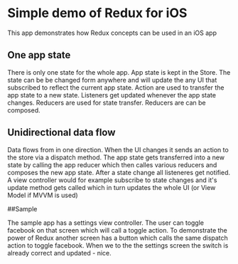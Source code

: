 # Simple demo of Redux for iOS

This app demonstrates how Redux concepts can be used in an iOS app


## One app state

There is only one state for the whole app.
App state is kept in the Store. 
The state can be be changed form anywhere and will update the any UI that subscribed to reflect the current app state.
Action are used to transfer the app state to a new state. 
Listeners get updated whenever the app state changes. 
Reducers are used for state transfer. Reducers are can be composed. 

## Unidirectional data flow

Data flows from in one direction. When the UI changes it sends an action to the store via a dispatch method.
The app state gets transferred into a new state by calling the app reducer which then calles various reducers and composes the new app state.
After a state change all listeneres get notified. A view controller would for example subscribe to state changes and it's update method gets called which in turn updates the whole UI (or View Model if MVVM is used)

##Sample 

The sample app has a settings view controller. The user can toggle facebook on that screen which will call a toggle action.
To demonstrate the power of Redux another screen has a button which calls the same dispatch action to toggle facebook. When we to the the settings screen the switch is already correct and updated - nice.


